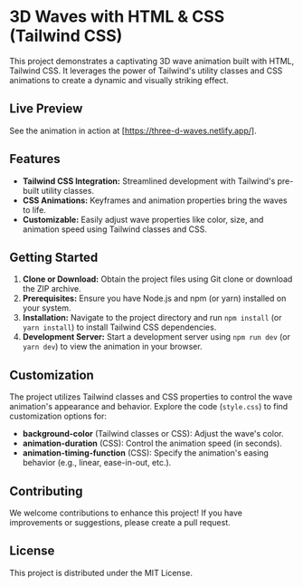 # 3D Waves with HTML & CSS (Tailwind CSS)

This project demonstrates a captivating 3D wave animation built with HTML, Tailwind CSS. It leverages the power of Tailwind's utility classes and CSS animations to create a dynamic and visually striking effect.

## Live Preview

See the animation in action at [https://three-d-waves.netlify.app/].

## Features

- **Tailwind CSS Integration:** Streamlined development with Tailwind's pre-built utility classes.
- **CSS Animations:** Keyframes and animation properties bring the waves to life.
- **Customizable:** Easily adjust wave properties like color, size, and animation speed using Tailwind classes and CSS.

## Getting Started

1. **Clone or Download:** Obtain the project files using Git clone or download the ZIP archive.
2. **Prerequisites:** Ensure you have Node.js and npm (or yarn) installed on your system.
3. **Installation:** Navigate to the project directory and run `npm install` (or `yarn install`) to install Tailwind CSS dependencies.
4. **Development Server:** Start a development server using `npm run dev` (or `yarn dev`) to view the animation in your browser.

## Customization

The project utilizes Tailwind classes and CSS properties to control the wave animation's appearance and behavior. Explore the code (`style.css`) to find customization options for:

- **background-color** (Tailwind classes or CSS): Adjust the wave's color.
- **animation-duration** (CSS): Control the animation speed (in seconds).
- **animation-timing-function** (CSS): Specify the animation's easing behavior (e.g., linear, ease-in-out, etc.).

## Contributing

We welcome contributions to enhance this project! If you have improvements or suggestions, please create a pull request.

## License

This project is distributed under the MIT License.
